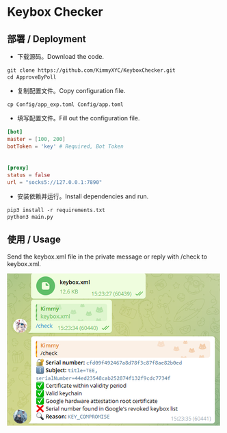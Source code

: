 # Keybox Checker
## 部署 / Deployment

- 下载源码。Download the code.
```shell
git clone https://github.com/KimmyXYC/KeyboxChecker.git
cd ApproveByPoll
```

- 复制配置文件。Copy configuration file.
```shell
cp Config/app_exp.toml Config/app.toml
```

- 填写配置文件。Fill out the configuration file.
```toml
[bot]
master = [100, 200]
botToken = 'key' # Required, Bot Token


[proxy]
status = false
url = "socks5://127.0.0.1:7890"
```

- 安装依赖并运行。Install dependencies and run.
```shell
pip3 install -r requirements.txt
python3 main.py
```

## 使用 / Usage
Send the keybox.xml file in the private message or reply with /check to keybox.xml.

![Usage](./screenshot.png)

